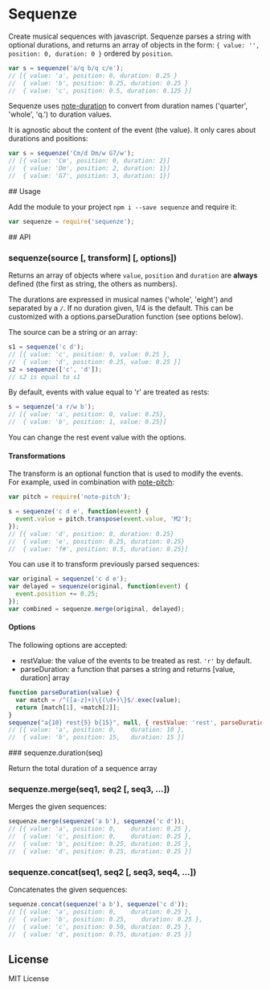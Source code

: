 # Sequenze

Create musical sequences with javascript. Sequenze parses a string with
optional durations, and returns an array of objects in the
form: `{ value: '', position: 0, duration: 0 }` ordered by `position`.

```javascript
var s = sequenze('a/q b/q c/e');
// [{ value: 'a', position: 0, duration: 0.25 }
//  { value: 'b', position: 0.25, duration: 0.25 }
//  { value: 'c', position: 0.5, duration: 0.125 }]
```

Sequenze uses [note-duration](http://github.com/danigb/note-duration) to convert
from duration names ('quarter', 'whole', 'q.') to duration values.

It is agnostic about the content of the event (the value). It only cares about
durations and positions:

```javascript
var s = sequenze('Cm/d Dm/w G7/w');
// [{ value: 'Cm', position: 0, duration: 2}]
//  { value: 'Dm', position: 2, duration: 1}]
//  { value: 'G7', position: 3, duration: 1}]
```

## Usage

Add the module to your project `npm i --save sequenze` and require it:

```javascript
var sequenze = require('sequenze');
```

## API

### sequenze(source [, transform] [, options])

Returns an array of objects where `value`, `position` and `duration` are
__always__ defined (the first as string, the others as numbers).

The durations are expressed in musical names ('whole', 'eight') and separated
by a `/`. If no duration given, 1/4 is the default. This can be customized
with a options.parseDuration function (see options below).

The source can be a string or an array:

```javascript
s1 = sequenze('c d');
// [{ value: 'c', position: 0, value: 0.25 },
//  { value: 'd', position: 0.25, value: 0.25 }]
s2 = sequenze(['c', 'd']);
// s2 is equal to s1
```

By default, events with value equal to 'r' are treated as rests:
```javascript
s = sequenze('a r/w b');
// [{ value: 'a', position: 0, value: 0.25},
//  { value: 'b', position: 1, value: 0.25}]
```
You can change the rest event value with the options.

#### Transformations

The transform is an optional function that is used to modify the events.  
For example, used in combination with [note-pitch](http://github.com/danigb/note-pitch):

```javascript
var pitch = require('note-pitch');

s = sequenze('c d e', function(event) {
  event.value = pitch.transpose(event.value, 'M2');
});
// [{ value: 'd', position: 0, duration: 0.25}
//  { value: 'e', position: 0.25, duration: 0.25}
//  { value: 'f#', position: 0.5, duration: 0.25}]
```

You can use it to transform previously parsed sequences:

```javascript
var original = sequenze('c d e');
var delayed = sequenze(original, function(event) {
  event.position += 0.25;
});
var combined = sequenze.merge(original, delayed);
```

#### Options

The following options are accepted:
- restValue: the value of the events to be treated as rest. `'r'` by default.
- parseDuration: a function that parses a string and returns [value, duration] array

```javascript
function parseDuration(value) {
  var match = /^([a-z]+)\{(\d+)\}$/.exec(value);
  return [match[1], +match[2]];
}
sequenze("a{10} rest{5} b{15}", null, { restValue: 'rest', parseDuration: parseDuration });
// [{ value: 'a', position: 0,    duration: 10 },
//  { value: 'b', position: 15,   duration: 15 }]
```

### sequenze.duration(seq)

Return the total duration of a sequence array

### sequenze.merge(seq1, seq2 [, seq3, ...])

Merges the given sequences:

```javascript
sequenze.merge(sequenze('a b'), sequenze('c d'));
// [{ value: 'a', position: 0,    duration: 0.25 },
//  { value: 'c', position: 0,    duration: 0.25 },
//  { value: 'b', position: 0.25, duration: 0.25 },
//  { value: 'd', position: 0.25, duration: 0.25 }]
```

### sequenze.concat(seq1, seq2 [, seq3, seq4, ...])

Concatenates the given sequences:

```javascript
sequenze.concat(sequenze('a b'), sequenze('c d'));
// [{ value: 'a', position: 0,    duration: 0.25 },
//  { value: 'b', position: 0.25,    duration: 0.25 },
//  { value: 'c', position: 0.50, duration: 0.25 },
//  { value: 'd', position: 0.75, duration: 0.25 }]
```

## License

MIT License
